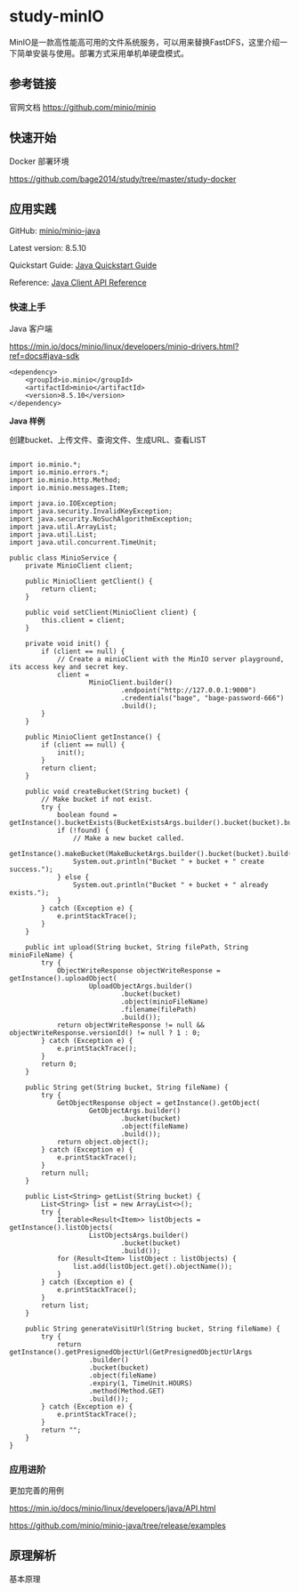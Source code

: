 # study-minIO

MinIO是一款高性能高可用的文件系统服务，可以用来替换FastDFS，这里介绍一下简单安装与使用。部署方式采用单机单硬盘模式。



## 参考链接

官网文档 https://github.com/minio/minio



## 快速开始

Docker 部署环境 

https://github.com/bage2014/study/tree/master/study-docker



## 应用实践

GitHub: [minio/minio-java](https://github.com/minio/minio-java)

Latest version: 8.5.10

Quickstart Guide: [Java Quickstart Guide](https://min.io/docs/minio/linux/developers/java/minio-java.html#minio-java-quickstart)

Reference: [Java Client API Reference](https://min.io/docs/minio/linux/developers/java/API.html)

### 快速上手

Java 客户端

https://min.io/docs/minio/linux/developers/minio-drivers.html?ref=docs#java-sdk

```
<dependency>
    <groupId>io.minio</groupId>
    <artifactId>minio</artifactId>
    <version>8.5.10</version>
</dependency>
```



**Java 样例**

创建bucket、上传文件、查询文件、生成URL、查看LIST

```

import io.minio.*;
import io.minio.errors.*;
import io.minio.http.Method;
import io.minio.messages.Item;

import java.io.IOException;
import java.security.InvalidKeyException;
import java.security.NoSuchAlgorithmException;
import java.util.ArrayList;
import java.util.List;
import java.util.concurrent.TimeUnit;

public class MinioService {
    private MinioClient client;

    public MinioClient getClient() {
        return client;
    }

    public void setClient(MinioClient client) {
        this.client = client;
    }

    private void init() {
        if (client == null) {
            // Create a minioClient with the MinIO server playground, its access key and secret key.
            client =
                    MinioClient.builder()
                            .endpoint("http://127.0.0.1:9000")
                            .credentials("bage", "bage-password-666")
                            .build();
        }
    }

    public MinioClient getInstance() {
        if (client == null) {
            init();
        }
        return client;
    }

    public void createBucket(String bucket) {
        // Make bucket if not exist.
        try {
            boolean found = getInstance().bucketExists(BucketExistsArgs.builder().bucket(bucket).build());
            if (!found) {
                // Make a new bucket called.
                getInstance().makeBucket(MakeBucketArgs.builder().bucket(bucket).build());
                System.out.println("Bucket " + bucket + " create success.");
            } else {
                System.out.println("Bucket " + bucket + " already exists.");
            }
        } catch (Exception e) {
            e.printStackTrace();
        }
    }

    public int upload(String bucket, String filePath, String minioFileName) {
        try {
            ObjectWriteResponse objectWriteResponse = getInstance().uploadObject(
                    UploadObjectArgs.builder()
                            .bucket(bucket)
                            .object(minioFileName)
                            .filename(filePath)
                            .build());
            return objectWriteResponse != null && objectWriteResponse.versionId() != null ? 1 : 0;
        } catch (Exception e) {
            e.printStackTrace();
        }
        return 0;
    }

    public String get(String bucket, String fileName) {
        try {
            GetObjectResponse object = getInstance().getObject(
                    GetObjectArgs.builder()
                            .bucket(bucket)
                            .object(fileName)
                            .build());
            return object.object();
        } catch (Exception e) {
            e.printStackTrace();
        }
        return null;
    }

    public List<String> getList(String bucket) {
        List<String> list = new ArrayList<>();
        try {
            Iterable<Result<Item>> listObjects = getInstance().listObjects(
                    ListObjectsArgs.builder()
                            .bucket(bucket)
                            .build());
            for (Result<Item> listObject : listObjects) {
                list.add(listObject.get().objectName());
            }
        } catch (Exception e) {
            e.printStackTrace();
        }
        return list;
    }

    public String generateVisitUrl(String bucket, String fileName) {
        try {
            return getInstance().getPresignedObjectUrl(GetPresignedObjectUrlArgs
                    .builder()
                    .bucket(bucket)
                    .object(fileName)
                    .expiry(1, TimeUnit.HOURS)
                    .method(Method.GET)
                    .build());
        } catch (Exception e) {
            e.printStackTrace();
        }
        return "";
    }
}

```



### 应用进阶 

更加完善的用例

https://min.io/docs/minio/linux/developers/java/API.html

https://github.com/minio/minio-java/tree/release/examples



## 原理解析

基本原理